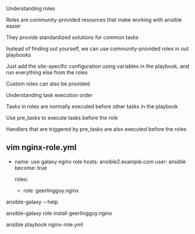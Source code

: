 Understanding roles

Roles are community-provided resources that make working with ansible easier

They provide standardized solutions for common tasks

Instead of finding out yourself, we can use community-provided roles in out playbooks

Just add the site-specific configuration using variables in the playbook, and run everything else from the roles

Custom roles can also be provided

Understanding task execution order

Tasks in roles are normally executed before other tasks in the playbook

Use pre_tasks to execute tasks before the role

Handlers that are triggered by pre_tasks are also executed before the roles


vim nginx-role.yml
---
- name: use galaxy nginx role
  hosts: ansible2.example.com
  user: ansible
  become: true

  roles:
    - role: geerlingguy.nginx
	
ansible-galaxy --help

ansible-galaxy role install geerlingguy.nginx

ansible playbook nginx-role.yml
